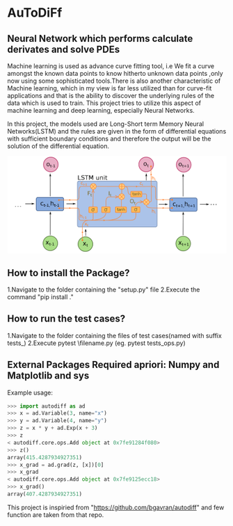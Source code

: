 # AuToDiFf
## Neural Network which performs calculate derivates and solve PDEs

Machine learning is used as advance curve fitting tool, i.e We fit a
curve amongst the known data points to know hitherto unknown data points
,only now using some sophisticated tools.There is also another characteristic
of Machine learning, which in my view is far less utilized than for curve-fit
applications and that is the ability to discover the underlying rules of the data
which is used to train. This project tries to utilize this aspect of machine
learning and deep learning, especially Neural Networks.

In this project, the models used are Long-Short term Memory Neural
Networks(LSTM) and the rules are given in the form of differential equations
with sufficient boundary conditions and therefore the output will be
the solution of the differential equation.

<p align="center">
<img src="https://github.com/viswambhar-yasa/AuToDiFf/blob/main/1_O73nlRM3-bWubvt6W-1YSg.png"/>
</p>


## How to install the Package?
1.Navigate to the folder containing the "setup.py" file
2.Execute the command "pip install ."

## How to run the test cases?
1.Navigate to the folder containing the files of test cases(named with suffix tests_)
2.Execute pytest \filename.py (eg. pytest tests_ops.py)

## External Packages Required apriori: Numpy and Matplotlib and sys 
Example usage:

```python
>>> import autodiff as ad
>>> x = ad.Variable(3, name="x")
>>> y = ad.Variable(4, name="y")
>>> z = x * y + ad.Exp(x + 3)
>>> z
< autodiff.core.ops.Add object at 0x7fe91284f080>
>>> z()
array(415.4287934927351)
>>> x_grad = ad.grad(z, [x])[0]
>>> x_grad
< autodiff.core.ops.Add object at 0x7fe9125ecc18>
>>> x_grad()
array(407.4287934927351)
```
This project is inspiried from "https://github.com/bgavran/autodiff" and few function are taken from that repo.
